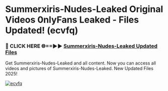 # Summerxiris-Nudes-Leaked Original Videos 0nlyFans Leaked - Files Updated! (ecvfq)

<h3>🔴 CLICK HERE 🌐==►► <a href="https://tinyurl.com/5h6xmrr3" rel="nofollow">Summerxiris-Nudes-Leaked Updated Files</a></h3>

Get Summerxiris-Nudes-Leaked and all content. Now you can access all videos and pictures of Summerxiris-Nudes-Leaked. New Updated Files 2025!

[![ecvfq](https://i.imgur.com/KVD873Z.gif)](https://tinyurl.com/5h6xmrr3)
